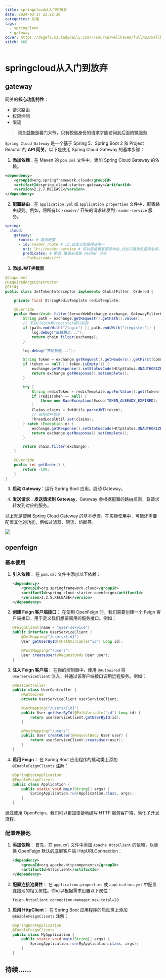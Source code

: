 ```yaml
---
title: springcloud从入门到放弃
date: 2024-03-17 22:22:28
categories: 后端
tags: 
  - springcloud
  - gateway
cover: https://dogefs.s3.ladydaily.com/~/source/wallhaven/full/m3/wallhaven-m3y67m.jpg?w=2560&h=1440&fmt=webp
stick: 666
---
```


# springcloud从入门到放弃

## gateway

网关的**核心功能特性**：

- 请求路由
- 权限控制
- 限流

> **网关就像是看门大爷，只有校验身份的请求才能访问到后面的微服务**

`Spring Cloud Gateway` 是一个基于 Spring 5、Spring Boot 2 和 Project Reactor 的 **API 网关**，以下是使用 Spring Cloud Gateway 的基本步骤：

1. **添加依赖**：在 Maven 的 `pom.xml` 文件中，添加 Spring Cloud Gateway 的依赖。

```xml
<dependency>
    <groupId>org.springframework.cloud</groupId>
    <artifactId>spring-cloud-starter-gateway</artifactId>
    <version>2.2.7.RELEASE</version>
</dependency>
```

2. **配置路由**：在 `application.yml` 或 `application.properties` 文件中，配置路由规则。例如，将所有以 `/reader/` 开头的请求转发到 `reader-service` 服务。

```yaml
spring:
  cloud:
    gateway:
      routes: # 路由配置
      - id: reader_route # id,自定义但是保证唯一
        uri: lb://reader-service # 可以直接填写服务地址,此处只是指名服务名称,可以实现负载均衡,lb即loadbalance
        predicates: # 断言,路径必须是 reader 开头
        - Path=/reader/**
```

3. **添加JWT拦截器**

```java
@Component
@RequiredArgsConstructor
@Slf4j
public class JwtTokenInterceptor implements GlobalFilter, Ordered {

    private final StringRedisTemplate redisTemplate;

    @Override
    public Mono<Void> filter(ServerWebExchange exchange, GatewayFilterChain chain) {
        String path = exchange.getRequest().getPath().value();
        // 不对/login和/register接口校验
        if (path.endsWith("/login") || path.endsWith("/register")) {
            log.debug("直接跳过...");
            return chain.filter(exchange);
        }

        log.debug("开始校验...");

        String token = exchange.getRequest().getHeaders().getFirst(Common.TOKEN);
        if (token == null || token.isEmpty()) {
            exchange.getResponse().setStatusCode(HttpStatus.UNAUTHORIZED);
            return exchange.getResponse().setComplete();
        }

        try {
            String redisToken = redisTemplate.opsForValue().get(token);
            if (redisToken == null) {
                throw new BaseException(Excep.TOKEN_ALREADY_EXPIRED);
            }
            Claims claims = JwtUtils.parseJWT(token);
            // 保存用户信息
            ThreadLocalUtil.set(claims);
        } catch (Exception e) {
            exchange.getResponse().setStatusCode(HttpStatus.UNAUTHORIZED);
            return exchange.getResponse().setComplete();
        }

        return chain.filter(exchange);
    }

    @Override
    public int getOrder() {
        return -100;
    }
}
```

3. **启动 Gateway**：运行 Spring Boot 应用，启动 Gateway。

4. **发送请求**：**发送请求到 Gateway**，Gateway 会根据配置的路由规则，将请求转发到对应的服务。

以上就是使用 Spring Cloud Gateway 的基本步骤。在实际使用中，可能还需要配置其他的功能，例如过滤器、限流、熔断等。

![](https://camo.githubusercontent.com/f50234cb9f1be4beead6b35d3f6ec558561a79c263728818838447aa56cb5401/68747470733a2f2f63646e2e6a7364656c6976722e6e65742f67682f73756e3032323553554e2f73756e3032323553554e2f6173736574732f696d616765732f68722e676966)

## openfeign

### 基本使用

1. **引入依赖**： 在 `pom.xml` 文件中添加以下依赖：

   ```xml
   <dependency>
       <groupId>org.springframework.cloud</groupId>
       <artifactId>spring-cloud-starter-openfeign</artifactId>
       <version>2.2.5.RELEASE</version>
   </dependency>
   ```

2. **创建 Feign 客户端接口**： 在使用 OpenFeign 时，我们需要创建一个 Feign 客户端接口，用于定义我们想要调用的服务接口。例如：

   ```java
   @FeignClient(name = "user-service")
   public interface UserServiceClient {
       @GetMapping("/users/{id}")
       User getUserById(@PathVariable("id") Long id);
   
       @PostMapping("/users")
       User createUser(@RequestBody User user);
   }
   ```

3. **注入 Feign 客户端**： 在你的控制器中，使用 `@Autowired` 将 `UserServiceClient` 注入，并通过该客户端接口调用远程服务。例如：

   ```java
   @RestController
   public class UserController {
       @Autowired
       private UserServiceClient userServiceClient;
   
       @GetMapping("/users/{id}")
       public User getUserById(@PathVariable("id") Long id) {
           return userServiceClient.getUserById(id);
       }
   
       @PostMapping("/users")
       public User createUser(@RequestBody User user) {
           return userServiceClient.createUser(user);
       }
   }
   ```

4. **启用 Feign**： 在 Spring Boot 应用程序的启动类上添加 `@EnableFeignClients` 注解：

   ```java
   @SpringBootApplication
   @EnableFeignClients
   public class Application {
       public static void main(String[] args) {
           SpringApplication.run(Application.class, args);
       }
   }
   ```

通过使用 OpenFeign，我们可以更加便捷地编写 HTTP 服务客户端，简化了开发流程。



### 配置连接池

1. **添加依赖**： 首先，在 `pom.xml` 文件中添加 `Apache HttpClient` 的依赖，以替换 OpenFeign 默认的底层客户端 HttpURLConnection：

   ```xml
   <dependency>
       <groupId>org.apache.httpcomponents</groupId>
       <artifactId>httpclient</artifactId>
   </dependency>
   ```

2. **配置连接池属性**： 在 `application.properties` 或 `application.yml` 中配置连接池的相关属性。你可以根据需求设置以下属性：

   ```properties
   feign.httpclient.connection-manager.max-total=20
   ```

3. **启用 HttpClient**： 在 Spring Boot 应用程序的启动类上添加 `@EnableFeignClients` 注解：

   ```java
   @SpringBootApplication
   @EnableFeignClients
   public class MyApplication {
       public static void main(String[] args) {
           SpringApplication.run(MyApplication.class, args);
       }
   }
   ```

## 待续……
